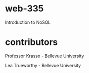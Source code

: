 # web-335
 Introduction to NoSQL

# contributors
Professor Krasso - Bellevue University

Lea Trueworthy - Bellevue University
